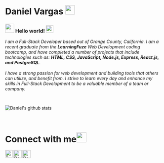 # Daniel Vargas&nbsp;<img src="https://github.com/TheDudeThatCode/TheDudeThatCode/blob/master/Assets/Mario_Hello_Big.gif" width="30px">

### <img src="https://github.com/TheDudeThatCode/TheDudeThatCode/blob/master/Assets/Hi.gif" width="29px"> Hello world!&nbsp;<img src="https://github.com/TheDudeThatCode/TheDudeThatCode/blob/master/Assets/Earth.gif" width="24px">

<p>
  <em>
    I am a Full-Stack Developer based out of Orange County, California. I am a recent graduate from the <b>LearningFuze</b> Web Development coding bootcamp, and have completed
    a number of projects that include technologies such as: <b>HTML, CSS, JavaScript, Node.js, Express, React.js, and PostgreSQL</b>. 
    <br><br>
    I have a strong passion for web development and building tools that others can utilize, and benefit from. I strive to learn every day and enhance my skills in Full-Stack    Development to be a valuable member of a team or company.    
  </em>  
</p>


<br>


![Daniel's github stats](https://github-readme-stats.vercel.app/api?username=daniel-vargas96&show_icons=true&hide_border=true)

<br>

# Connect with me<img src="https://github.com/TheDudeThatCode/TheDudeThatCode/blob/master/Assets/Handshake.gif" height="32px">

  <a href="https://www.linkedin.com/in/danielvargas96" target="_blank" >
    <img align="left" alt="Daniel Vargas | Linkedin" width="24px" src="https://github.com/TheDudeThatCode/TheDudeThatCode/blob/master/Assets/Linkedin.svg" />
  </a>
  <a href="mailto:dannyvargashb@gmail.com" target="_blank" >
    <img align="left" alt="Daniel Vargas | Gmail" width="26px" src="https://github.com/TheDudeThatCode/TheDudeThatCode/blob/master/Assets/Gmail.svg" />
  </a>
  <a href="https://www.daniel-vargas.com" target="_blank" >
    <img align="left" alt="Daniel Vargas | Portfolio" width="26px" src="https://image.flaticon.com/icons/svg/13/13706.svg" />
  </a>

<br><br><br><br>
